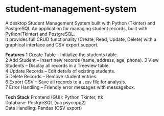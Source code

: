 # student-management-system
A desktop Student Management System built with Python (Tkinter) and PostgreSQL
An application for managing student records, built with Python(Tkinter) and PostgreSQL.  
It provides full CRUD functionality (Create, Read, Update, Delete) with a graphical interface and CSV export support.

**Features**
1 Create Table – Initialize the students table.  
2 Add Student – Insert new records (name, address, age, phone).
3 View Students – Display all records in a Treeview table.  
4 Update Records – Edit details of existing students.  
5 Delete Records – Remove student entries.  
6 Export CSV – Save all records to a `.csv` file for analysis.  
7 Error Handling – Friendly error messages with messagebox.

**Tech Stack**
Frontend (GUI): Python Tkinter, ttk  
Database: PostgreSQL (via psycopg2)  
Data Handling: Pandas (CSV export)  
